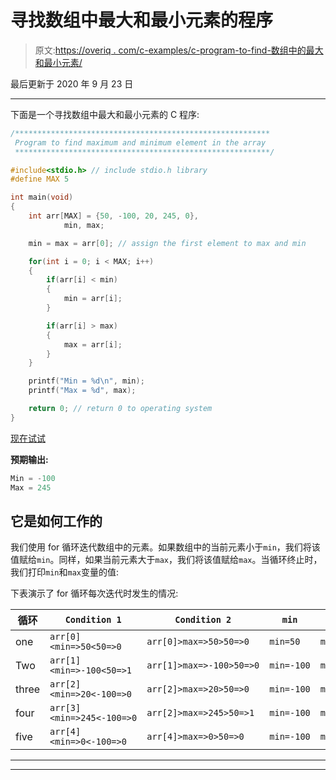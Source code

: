 # 寻找数组中最大和最小元素的程序

> 原文:[https://overiq . com/c-examples/c-program-to-find-数组中的最大和最小元素/](https://overiq.com/c-examples/c-program-to-find-the-maximum-and-minimum-element-in-the-array/)

最后更新于 2020 年 9 月 23 日

* * *

下面是一个寻找数组中最大和最小元素的 C 程序:

```c
/*********************************************************
 Program to find maximum and minimum element in the array 
 *********************************************************/

#include<stdio.h> // include stdio.h library
#define MAX 5

int main(void)
{    
    int arr[MAX] = {50, -100, 20, 245, 0},
            min, max;

    min = max = arr[0]; // assign the first element to max and min

    for(int i = 0; i < MAX; i++)
    {
        if(arr[i] < min)
        {
            min = arr[i];
        }

        if(arr[i] > max)
        {
            max = arr[i];
        }
    }        

    printf("Min = %d\n", min);
    printf("Max = %d", max);

    return 0; // return 0 to operating system
}

```

[现在试试](https://overiq.com/c-online-compiler/N0K/)

**预期输出:**

```c
Min = -100
Max = 245

```

## 它是如何工作的

我们使用 for 循环迭代数组中的元素。如果数组中的当前元素小于`min`，我们将该值赋给`min`。同样，如果当前元素大于`max`，我们将该值赋给`max`。当循环终止时，我们打印`min`和`max`变量的值:

下表演示了 for 循环每次迭代时发生的情况:

| 循环 | `Condition 1` | `Condition 2` | `min` | `max` |
| --- | --- | --- | --- | --- |
| one | `arr[0]<min=>50<50=>0` | `arr[0]>max=>50>50=>0` | `min=50` | `max=50` |
| Two | `arr[1]<min=>-100<50=>1` | `arr[1]>max=>-100>50=>0` | `min=-100` | `max=50` |
| three | `arr[2]<min=>20<-100=>0` | `arr[2]>max=>20>50=>0` | `min=-100` | `max=50` |
| four | `arr[3]<min=>245<-100=>0` | `arr[2]>max=>245>50=>1` | `min=-100` | `max=245` |
| five | `arr[4]<min=>0<-100=>0` | `arr[4]>max=>0>50=>0` | `min=-100` | `max=245` |

* * *

* * *